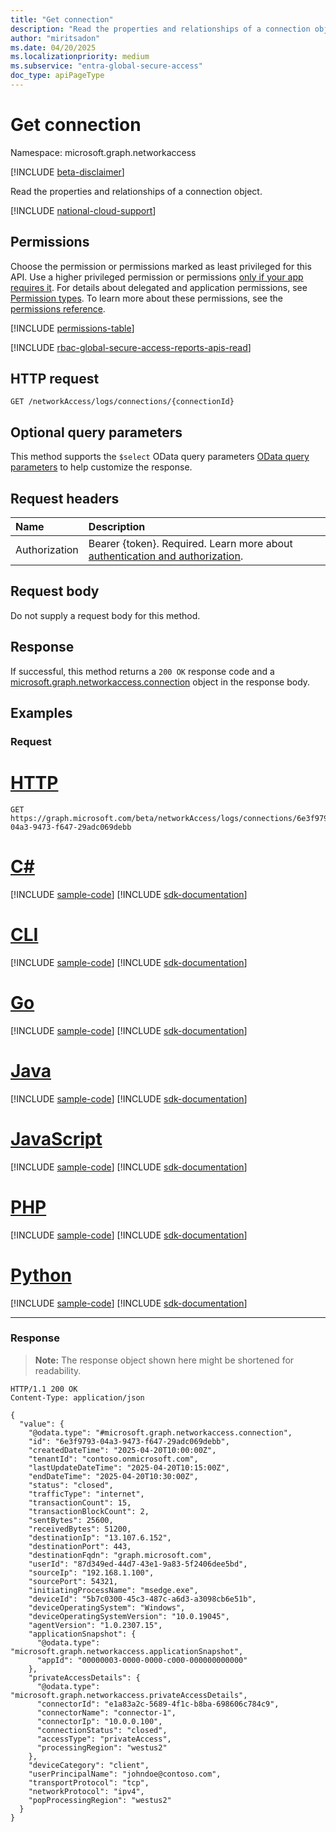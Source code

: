 ```yaml
---
title: "Get connection"
description: "Read the properties and relationships of a connection object."
author: "miritsadon"
ms.date: 04/20/2025
ms.localizationpriority: medium
ms.subservice: "entra-global-secure-access"
doc_type: apiPageType
---
```


# Get connection

Namespace: microsoft.graph.networkaccess

[!INCLUDE [beta-disclaimer](../../includes/beta-disclaimer.md)]

Read the properties and relationships of a connection object.

[!INCLUDE [national-cloud-support](../../includes/global-only.md)]

## Permissions

Choose the permission or permissions marked as least privileged for this API. Use a higher privileged permission or permissions [only if your app requires it](/graph/permissions-overview#best-practices-for-using-microsoft-graph-permissions). For details about delegated and application permissions, see [Permission types](/graph/permissions-overview#permission-types). To learn more about these permissions, see the [permissions reference](/graph/permissions-reference).

<!-- { "blockType": "permissions", "name": "networkaccess_connection_get" } -->
[!INCLUDE [permissions-table](../includes/permissions/networkaccess-connection-get-permissions.md)]

[!INCLUDE [rbac-global-secure-access-reports-apis-read](../includes/rbac-for-apis/rbac-global-secure-access-reports-apis-read.md)]

## HTTP request

<!-- {
  "blockType": "ignored"
}
-->
``` http
GET /networkAccess/logs/connections/{connectionId}
```

## Optional query parameters

This method supports the `$select` OData query parameters [OData query parameters](/graph/query-parameters) to help customize the response.

## Request headers

|Name|Description|
|:---|:---|
|Authorization|Bearer {token}. Required. Learn more about [authentication and authorization](/graph/auth/auth-concepts).|

## Request body

Do not supply a request body for this method.

## Response

If successful, this method returns a `200 OK` response code and a [microsoft.graph.networkaccess.connection](../resources/networkaccess-connection.md) object in the response body.

## Examples

### Request

# [HTTP](#tab/http)
<!-- {
  "blockType": "request",
  "name": "get_connection"
}
-->
``` http
GET https://graph.microsoft.com/beta/networkAccess/logs/connections/6e3f9793-04a3-9473-f647-29adc069debb
```

# [C#](#tab/csharp)
[!INCLUDE [sample-code](../includes/snippets/csharp/get-connection-csharp-snippets.md)]
[!INCLUDE [sdk-documentation](../includes/snippets/snippets-sdk-documentation-link.md)]

# [CLI](#tab/cli)
[!INCLUDE [sample-code](../includes/snippets/cli/get-connection-cli-snippets.md)]
[!INCLUDE [sdk-documentation](../includes/snippets/snippets-sdk-documentation-link.md)]

# [Go](#tab/go)
[!INCLUDE [sample-code](../includes/snippets/go/get-connection-go-snippets.md)]
[!INCLUDE [sdk-documentation](../includes/snippets/snippets-sdk-documentation-link.md)]

# [Java](#tab/java)
[!INCLUDE [sample-code](../includes/snippets/java/get-connection-java-snippets.md)]
[!INCLUDE [sdk-documentation](../includes/snippets/snippets-sdk-documentation-link.md)]

# [JavaScript](#tab/javascript)
[!INCLUDE [sample-code](../includes/snippets/javascript/get-connection-javascript-snippets.md)]
[!INCLUDE [sdk-documentation](../includes/snippets/snippets-sdk-documentation-link.md)]

# [PHP](#tab/php)
[!INCLUDE [sample-code](../includes/snippets/php/get-connection-php-snippets.md)]
[!INCLUDE [sdk-documentation](../includes/snippets/snippets-sdk-documentation-link.md)]

# [Python](#tab/python)
[!INCLUDE [sample-code](../includes/snippets/python/get-connection-python-snippets.md)]
[!INCLUDE [sdk-documentation](../includes/snippets/snippets-sdk-documentation-link.md)]

---

### Response

>**Note:** The response object shown here might be shortened for readability.
<!-- {
  "blockType": "response",
  "truncated": true,
  "@odata.type": "microsoft.graph.networkaccess.connection"
}
-->
``` http
HTTP/1.1 200 OK
Content-Type: application/json

{
  "value": {
    "@odata.type": "#microsoft.graph.networkaccess.connection",
    "id": "6e3f9793-04a3-9473-f647-29adc069debb",
    "createdDateTime": "2025-04-20T10:00:00Z",
    "tenantId": "contoso.onmicrosoft.com",
    "lastUpdateDateTime": "2025-04-20T10:15:00Z",
    "endDateTime": "2025-04-20T10:30:00Z",
    "status": "closed",
    "trafficType": "internet",
    "transactionCount": 15,
    "transactionBlockCount": 2,
    "sentBytes": 25600,
    "receivedBytes": 51200,
    "destinationIp": "13.107.6.152",
    "destinationPort": 443,
    "destinationFqdn": "graph.microsoft.com",
    "userId": "87d349ed-44d7-43e1-9a83-5f2406dee5bd",
    "sourceIp": "192.168.1.100",
    "sourcePort": 54321,
    "initiatingProcessName": "msedge.exe",
    "deviceId": "5b7c0300-45c3-487c-a6d3-a3098cb6e51b",
    "deviceOperatingSystem": "Windows",
    "deviceOperatingSystemVersion": "10.0.19045",
    "agentVersion": "1.0.2307.15",
    "applicationSnapshot": {
      "@odata.type": "microsoft.graph.networkaccess.applicationSnapshot",
      "appId": "00000003-0000-0000-c000-000000000000"
    },
    "privateAccessDetails": {
      "@odata.type": "microsoft.graph.networkaccess.privateAccessDetails",
      "connectorId": "e1a83a2c-5689-4f1c-b8ba-698606c784c9",
      "connectorName": "connector-1",
      "connectorIp": "10.0.0.100",
      "connectionStatus": "closed",
      "accessType": "privateAccess",
      "processingRegion": "westus2"
    },
    "deviceCategory": "client",
    "userPrincipalName": "johndoe@contoso.com",
    "transportProtocol": "tcp",
    "networkProtocol": "ipv4",
    "popProcessingRegion": "westus2"
  }
}
```
